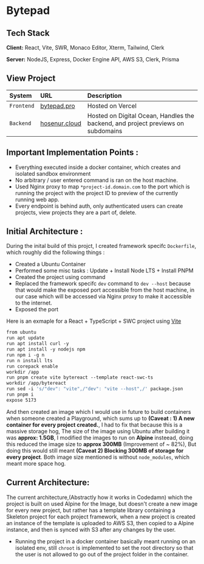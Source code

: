 # Bytepad
## Tech Stack
**Client:** React, Vite, SWR, Monaco Editor, Xterm, Tailwind, Clerk

**Server:** NodeJS, Express, Docker Engine API, AWS S3, Clerk, Prisma

## View Project
| System | URL     | Description                |
| :-------- | :------- | :------------------------- |
| `Frontend` | [bytepad.pro](https://bytepad.pro) |  Hosted on Vercel |
| `Backend` | [hosenur.cloud](https://hosenur.cloud) | Hosted on Digital Ocean, Handles the backend, and project previews on subdomains |


## Important Implementation Points :
- Everything executed inside a docker container, which creates and isolated sandbox environment 
- No arbitrary / user entered command is ran on the host machine.
- Used Nginx proxy to map `*project-id.domain.com` to the port which is running the project with the project ID to  preview of the currently running web app.
- Every endpoint is behind auth, only authenticated users can create projects, view projects they are a part of, delete.
## Initial Architecture :
During the inital build of this projct, I created framework specifc `Dockerfile`, which roughly did the following things :
- Created a Ubuntu Container
- Performed some misc tasks : Update + Install Node LTS + Install PNPM
- Created the project using command
- Replaced the framework specifc `dev` command to `dev --host` because that would make the exposed port accessible from the host machine, in our case which will be accessed via Nginx proxy to make it accessible to the internet.
- Exposed the port

Here is an exmaple for a React + TypeScript + SWC project using [Vite](https://vitejs.dev/guide/)
```Dockerfile
from ubuntu
run apt update
run apt install curl -y
run apt install -y nodejs npm 
run npm i -g n
run n install lts
run corepack enable
workdir /app
run pnpm create vite bytereact --template react-swc-ts
workdir /app/bytereact
run sed -i 's/"dev": "vite",/"dev": "vite --host",/' package.json
run pnpm i
expose 5173
```
And then created an image which I would use in future to build containers when someone created a Playground, which sums up to **(Caveat : 1) A new container for every project created.**, I had to fix that because this is a massive storage hog, The size of the image using Ubuntu after building it was **approx: 1.5GB**, I modified the images to run on **Alpine** insteead, doing this reduced the image size to **approx 300MB** (Improvement of ~ 82%), But doing this would still meant **(Caveat 2) Blocking 300MB of storage for every project**. Both image size mentioned is without `node_modules`, which meant more space hog.
## Current Architecture:
The current architecture,(Abstractly how it works in Codedamn) which the project is built on used Alpine for the Image, but doesn't create a new image for every new project, but rather has a template library containing a Skeleton project for each project framework, when a new project is created an instance of the template is uploaded to AWS S3, then copied to a Alpine instance, and then is synced with S3 after any changes by the user.

- Running the project in a docker container basically meant running on an  isolated env, still `chroot` is implemented to set the root directory so that the user is not allowed to go out of the project folder in the container. 
